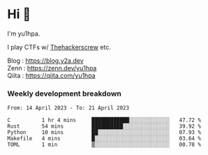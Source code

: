 # Hi 👋

I'm yu1hpa.

I play CTFs w/ [Thehackerscrew](https://www.thehackerscrew.team/) etc.

Blog : https://blog.y2a.dev  
Zenn : https://zenn.dev/yu1hpa  
Qiita : https://qiita.com/yu1hpa  

### Weekly development breakdown

<!--START_SECTION:waka-->

```text
From: 14 April 2023 - To: 21 April 2023

C          1 hr 4 mins     ████████████░░░░░░░░░░░░░   47.72 %
Rust       54 mins         ██████████░░░░░░░░░░░░░░░   39.92 %
Python     10 mins         ██░░░░░░░░░░░░░░░░░░░░░░░   07.93 %
Makefile   4 mins          █░░░░░░░░░░░░░░░░░░░░░░░░   03.64 %
TOML       1 min           ▒░░░░░░░░░░░░░░░░░░░░░░░░   00.78 %
```

<!--END_SECTION:waka-->

